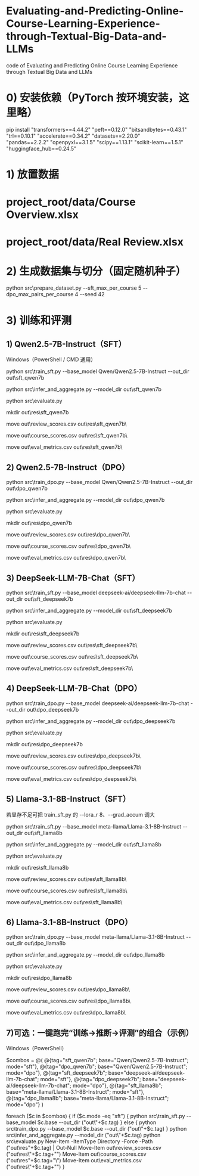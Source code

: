 # Evaluating-and-Predicting-Online-Course-Learning-Experience-through-Textual-Big-Data-and-LLMs
code of Evaluating and Predicting Online Course Learning Experience through Textual Big Data and LLMs


# 0) 安装依赖（PyTorch 按环境安装，这里略）
pip install "transformers==4.44.2" "peft==0.12.0" "bitsandbytes==0.43.1" \
            "trl==0.10.1" "accelerate==0.34.2" "datasets==2.20.0" \
            "pandas==2.2.2" "openpyxl==3.1.5" "scipy==1.13.1" "scikit-learn==1.5.1" "huggingface_hub==0.24.5"

# 1) 放置数据
#   project_root/data/Course Overview.xlsx
#   project_root/data/Real Review.xlsx

# 2) 生成数据集与切分（固定随机种子）
python src\prepare_dataset.py --sft_max_per_course 5 --dpo_max_pairs_per_course 4 --seed 42


# 3) 训练和评测

## 1) Qwen2.5-7B-Instruct（SFT）

Windows（PowerShell / CMD 通用）

python src\train_sft.py --base_model Qwen/Qwen2.5-7B-Instruct --out_dir out\sft_qwen7b


python src\infer_and_aggregate.py --model_dir out\sft_qwen7b


python src\evaluate.py


mkdir out\res\sft_qwen7b


move out\review_scores.csv out\res\sft_qwen7b\


move out\course_scores.csv out\res\sft_qwen7b\


move out\eval_metrics.csv  out\res\sft_qwen7b\


## 2) Qwen2.5-7B-Instruct（DPO）
python src\train_dpo.py --base_model Qwen/Qwen2.5-7B-Instruct --out_dir out\dpo_qwen7b

python src\infer_and_aggregate.py --model_dir out\dpo_qwen7b

python src\evaluate.py


mkdir out\res\dpo_qwen7b

move out\review_scores.csv out\res\dpo_qwen7b\

move out\course_scores.csv out\res\dpo_qwen7b\

move out\eval_metrics.csv  out\res\dpo_qwen7b\




## 3) DeepSeek-LLM-7B-Chat（SFT）

python src\train_sft.py --base_model deepseek-ai/deepseek-llm-7b-chat --out_dir out\sft_deepseek7b


python src\infer_and_aggregate.py --model_dir out\sft_deepseek7b

python src\evaluate.py

mkdir out\res\sft_deepseek7b


move out\review_scores.csv out\res\sft_deepseek7b\

move out\course_scores.csv out\res\sft_deepseek7b\


move out\eval_metrics.csv  out\res\sft_deepseek7b\


## 4) DeepSeek-LLM-7B-Chat（DPO）

python src\train_dpo.py --base_model deepseek-ai/deepseek-llm-7b-chat --out_dir out\dpo_deepseek7b

python src\infer_and_aggregate.py --model_dir out\dpo_deepseek7b

python src\evaluate.py

mkdir out\res\dpo_deepseek7b

move out\review_scores.csv out\res\dpo_deepseek7b\


move out\course_scores.csv out\res\dpo_deepseek7b\


move out\eval_metrics.csv  out\res\dpo_deepseek7b\




## 5) Llama-3.1-8B-Instruct（SFT）

若显存不足可把 train_sft.py 的 --lora_r 8、--grad_accum 调大

python src\train_sft.py --base_model meta-llama/Llama-3.1-8B-Instruct --out_dir out\sft_llama8b

python src\infer_and_aggregate.py --model_dir out\sft_llama8b

python src\evaluate.py

mkdir out\res\sft_llama8b

move out\review_scores.csv out\res\sft_llama8b\

move out\course_scores.csv out\res\sft_llama8b\

move out\eval_metrics.csv  out\res\sft_llama8b\


## 6) Llama-3.1-8B-Instruct（DPO）

python src\train_dpo.py --base_model meta-llama/Llama-3.1-8B-Instruct --out_dir out\dpo_llama8b

python src\infer_and_aggregate.py --model_dir out\dpo_llama8b

python src\evaluate.py

mkdir out\res\dpo_llama8b


move out\review_scores.csv out\res\dpo_llama8b\


move out\course_scores.csv out\res\dpo_llama8b\


move out\eval_metrics.csv  out\res\dpo_llama8b\


## 7)可选：一键跑完“训练→推断→评测”的组合（示例）

Windows（PowerShell）


$combos = @(
  @{tag="sft_qwen7b";     base="Qwen/Qwen2.5-7B-Instruct";             mode="sft"},
  @{tag="dpo_qwen7b";     base="Qwen/Qwen2.5-7B-Instruct";             mode="dpo"},
  @{tag="sft_deepseek7b"; base="deepseek-ai/deepseek-llm-7b-chat";     mode="sft"},
  @{tag="dpo_deepseek7b"; base="deepseek-ai/deepseek-llm-7b-chat";     mode="dpo"},
  @{tag="sft_llama8b";    base="meta-llama/Llama-3.1-8B-Instruct";     mode="sft"},
  @{tag="dpo_llama8b";    base="meta-llama/Llama-3.1-8B-Instruct";     mode="dpo"}
)




foreach ($c in $combos) {
  if ($c.mode -eq "sft") { python src\train_sft.py --base_model $c.base --out_dir ("out\"+$c.tag) }
  else                   { python src\train_dpo.py --base_model $c.base --out_dir ("out\"+$c.tag) }
  python src\infer_and_aggregate.py --model_dir ("out\"+$c.tag)
  python src\evaluate.py
  New-Item -ItemType Directory -Force -Path ("out\res\"+$c.tag) | Out-Null
  Move-Item out\review_scores.csv ("out\res\"+$c.tag+"\")
  Move-Item out\course_scores.csv ("out\res\"+$c.tag+"\")
  Move-Item out\eval_metrics.csv  ("out\res\"+$c.tag+"\")
}
